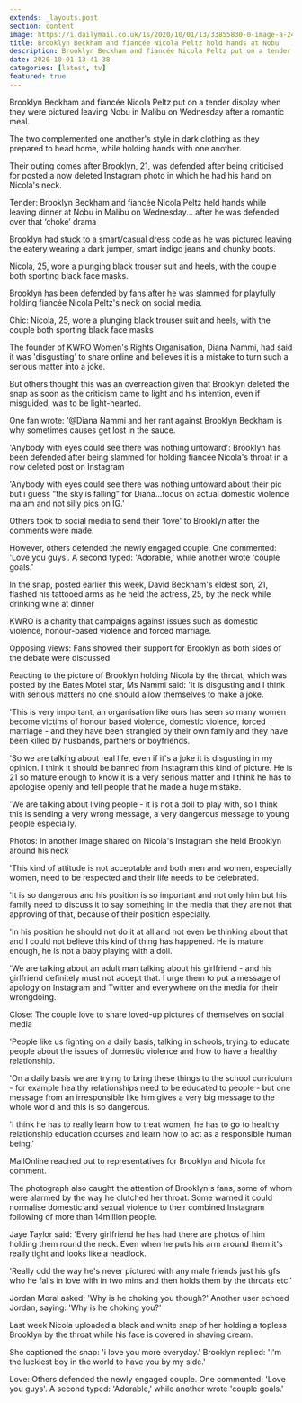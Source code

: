 ```yaml
---
extends: _layouts.post
section: content
image: https://i.dailymail.co.uk/1s/2020/10/01/13/33855830-0-image-a-24_1601554199795.jpg 
title: Brooklyn Beckham and fiancée Nicola Peltz hold hands at Nobu 
description: Brooklyn Beckham and fiancée Nicola Peltz put on a tender display when they were pictured leaving Nobu in Malibu on Wednesday after a romantic meal.  
date: 2020-10-01-13-41-38 
categories: [latest, tv] 
featured: true 
--- 
```

Brooklyn Beckham and fiancée Nicola Peltz put on a tender display when they were pictured leaving Nobu in Malibu on Wednesday after a romantic meal. 

The two complemented one another's style in dark clothing as they prepared to head home, while holding hands with one another. 

Their outing comes after Brooklyn, 21, was defended after being criticised for posted a now deleted Instagram photo in which he had his hand on Nicola's neck. 

Tender: Brooklyn Beckham and fiancée Nicola Peltz held hands while leaving dinner at Nobu in Malibu on Wednesday... after he was defended over that ‘choke’ drama

Brooklyn had stuck to a smart/casual dress code as he was pictured leaving the eatery wearing a dark jumper, smart indigo jeans and chunky boots.   

Nicola, 25, wore a plunging black trouser suit and heels, with the couple both sporting black face masks. 

Brooklyn has been defended by fans after he was slammed for playfully holding fiancée Nicola Peltz's neck on social media. 

Chic: Nicola, 25, wore a plunging black trouser suit and heels, with the couple both sporting black face masks

The founder of KWRO Women's Rights Organisation, Diana Nammi, had said it was 'disgusting' to share online and believes it is a mistake to turn such a serious matter into a joke.

But others thought this was an overreaction given that Brooklyn deleted the snap as soon as the criticism came to light and his intention, even if misguided, was to be light-hearted. 

One fan wrote: '@Diana Nammi and her rant against Brooklyn Beckham is why sometimes causes get lost in the sauce. 

'Anybody with eyes could see there was nothing untoward': Brooklyn has been defended after being slammed for holding fiancée Nicola's throat in a now deleted post on Instagram

'Anybody with eyes could see there was nothing untoward about their pic but i guess "the sky is falling" for Diana...focus on actual domestic violence ma'am and not silly pics on IG.'

Others took to social media to send their 'love' to Brooklyn after the comments were made.

However, others defended the newly engaged couple. One commented: 'Love you guys'. A second typed: 'Adorable,' while another wrote 'couple goals.' 

In the snap, posted earlier this week, David Beckham's eldest son, 21, flashed his tattooed arms as he held the actress, 25, by the neck while drinking wine at dinner 

KWRO is a charity that campaigns against issues such as domestic violence, honour-based violence and forced marriage.

Opposing views: Fans showed their support for Brooklyn as both sides of the debate were discussed 

Reacting to the picture of Brooklyn holding Nicola by the throat, which was posted by the Bates Motel star, Ms Nammi said: 'It is disgusting and I think with serious matters no one should allow themselves to make a joke.

'This is very important, an organisation like ours has seen so many women become victims of honour based violence, domestic violence, forced marriage - and they have been strangled by their own family and they have been killed by husbands, partners or boyfriends.

'So we are talking about real life, even if it's a joke it is disgusting in my opinion. I think it should be banned from Instagram this kind of picture. He is 21 so mature enough to know it is a very serious matter and I think he has to apologise openly and tell people that he made a huge mistake.

'We are talking about living people - it is not a doll to play with, so I think this is sending a very wrong message, a very dangerous message to young people especially.

Photos: In another image shared on Nicola's Instagram she held Brooklyn around his neck

'This kind of attitude is not acceptable and both men and women, especially women, need to be respected and their life needs to be celebrated.

'It is so dangerous and his position is so important and not only him but his family need to discuss it to say something in the media that they are not that approving of that, because of their position especially.

'In his position he should not do it at all and not even be thinking about that and I could not believe this kind of thing has happened. He is mature enough, he is not a baby playing with a doll.

'We are talking about an adult man talking about his girlfriend - and his girlfriend definitely must not accept that. I urge them to put a message of apology on Instagram and Twitter and everywhere on the media for their wrongdoing.

Close: The couple love to share loved-up pictures of themselves on social media

'People like us fighting on a daily basis, talking in schools, trying to educate people about the issues of domestic violence and how to have a healthy relationship.

'On a daily basis we are trying to bring these things to the school curriculum - for example healthy relationships need to be educated to people - but one message from an irresponsible like him gives a very big message to the whole world and this is so dangerous.

'I think he has to really learn how to treat women, he has to go to healthy relationship education courses and learn how to act as a responsible human being.'

MailOnline reached out to representatives for Brooklyn and Nicola for comment.  

The photograph also caught the attention of Brooklyn's fans, some of whom were alarmed by the way he clutched her throat. Some warned it could normalise domestic and sexual violence to their combined Instagram following of more than 14million people.

Jaye Taylor said: 'Every girlfriend he has had there are photos of him holding them round the neck. Even when he puts his arm around them it's really tight and looks like a headlock.

'Really odd the way he's never pictured with any male friends just his gfs who he falls in love with in two mins and then holds them by the throats etc.'

Jordan Moral asked: 'Why is he choking you though?' Another user echoed Jordan, saying: 'Why is he choking you?'  

Last week Nicola uploaded a black and white snap of her holding a topless Brooklyn by the throat while his face is covered in shaving cream.

She captioned the snap: 'i love you more everyday.' Brooklyn replied: 'I'm the luckiest boy in the world to have you by my side.' 

Love: Others defended the newly engaged couple. One commented: 'Love you guys'. A second typed: 'Adorable,' while another wrote 'couple goals.' 


